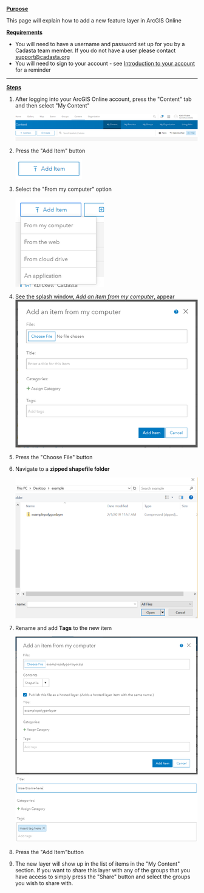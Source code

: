 
<u>**Purpose**</u>

This page will explain how to add a new feature layer in ArcGIS Online

<u>**Requirements**</u>

* You will need to have a username and password set up for you by a Cadasta team member. If you do not have a user please contact support@cadasta.org
* You will need to sign to your account - see [Introduction to your account](intro_to_account/index.md) for a reminder

-----

<u>**Steps**</u>

1. After logging into your ArcGIS Online account, press the "Content" tab and then select "My Content"
    
    ![](imgs/image2.png)
 1. Press the "Add Item" button 
   
    ![](imgs/image3.png)

2. Select the "From my computer" option
   
   ![](imgs/image5.png)

3. See the splash window, *Add an item from my computer*, appear
   ![](imgs/image6.png)

4. Press the "Choose File" button
   
5. Navigate to a **zipped shapefile folder**
   
   ![](imgs/image7.png)

6. Rename and add **Tags** to the new item

   ![](imgs/image4.png) 
   ![](imgs/image1.png) 


7. Press the "Add Item"button
8. The new layer will show up in the list of items in the "My Content" section. If you want to share this layer with any of the groups that you have access to simply press the "Share" button and select the groups you wish to share with.



